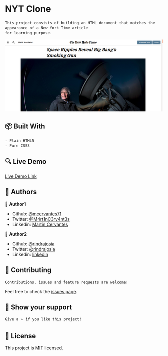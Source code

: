 # NYT Clone

    This project consists of building an HTML document that matches the appearance of a New York Time article
    for learning purpose.

![screenshot](./screenshot.png)

## :package: Built With

    - Plain HTML5
    - Pure CSS3

## :mag: Live Demo

[Live Demo Link](https://mcervantes71.github.io/NYT_Clone1/index.html)

## :busts_in_silhouette: Authors

👤 **Author1**

- Github: [@mcervantes71](https://github.com/mcervantes71)
- Twitter: [@M4rt1nC3rv4nt3s](https://twitter.com/M4rt1nC3rv4nt3s)
- Linkedin: [Martin Cervantes](https://www.linkedin.com/in/cervantesmartin/)

👤 **Author2**

* Github: [@rindrajosia](https://github.com/rindrajosia)
* Twitter: [@rindrajosia](https://twitter.com/josia_rindra)
* Linkedin: [linkedin](https://www.linkedin.com/in/rindra-josia-99b2111a2/)

## 🤝 Contributing

    Contributions, issues and feature requests are welcome!

Feel free to check the [issues page](issues/).

## :star2: Show your support

    Give a ⭐️ if you like this project!

## 📝 License

This project is [MIT](lic.url) licensed.
